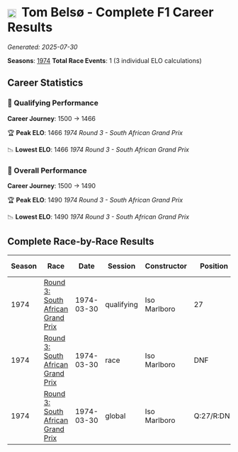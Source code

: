 # <img src="https://upload.wikimedia.org/wikipedia/commons/9/9c/Flag_of_Denmark.svg" alt="Denmark" width="20" height="auto" style="vertical-align: middle; margin-right: 5px;" onerror="this.outerHTML='🇩🇰'; this.style.marginRight='5px';"/> Tom Belsø - Complete F1 Career Results

*Generated: 2025-07-30*

**Seasons**: [1974](../results/1974-season-report.md)
**Total Race Events**: 1 (3 individual ELO calculations)

## Career Statistics

### 🏁 Qualifying Performance
**Career Journey**: 1500 → 1466

🏆 **Peak ELO**: 1466
   *1974 Round 3 - South African Grand Prix*

📉 **Lowest ELO**: 1466
   *1974 Round 3 - South African Grand Prix*

### 🌟 Overall Performance
**Career Journey**: 1500 → 1490

🏆 **Peak ELO**: 1490
   *1974 Round 3 - South African Grand Prix*

📉 **Lowest ELO**: 1490
   *1974 Round 3 - South African Grand Prix*


## Complete Race-by-Race Results

| Season | Race | Date | Session | Constructor | Position | Starting ELO | ELO Change | Final ELO | Teammate |
|--------|------|------|---------|-------------|----------|--------------|------------|-----------|----------|
| 1974 | [Round 3: South African Grand Prix](../results/1974-season-report.md#round-3-south-african-grand-prix) | 1974-03-30 | qualifying | Iso Marlboro | 27 | 1500 | -34 | 1466 | <img src="https://upload.wikimedia.org/wikipedia/commons/0/03/Flag_of_Italy.svg" alt="Italy" width="20" height="auto" style="vertical-align: middle; margin-right: 5px;" onerror="this.outerHTML='🇮🇹'; this.style.marginRight='5px';"/> Arturo Merzario |
| 1974 | [Round 3: South African Grand Prix](../results/1974-season-report.md#round-3-south-african-grand-prix) | 1974-03-30 | race | Iso Marlboro | DNF | 1500 | N/A | 1500 | <img src="https://upload.wikimedia.org/wikipedia/commons/0/03/Flag_of_Italy.svg" alt="Italy" width="20" height="auto" style="vertical-align: middle; margin-right: 5px;" onerror="this.outerHTML='🇮🇹'; this.style.marginRight='5px';"/> Arturo Merzario |
| 1974 | [Round 3: South African Grand Prix](../results/1974-season-report.md#round-3-south-african-grand-prix) | 1974-03-30 | global | Iso Marlboro | Q:27/R:DNF | 1500 | -10 | 1490 | <img src="https://upload.wikimedia.org/wikipedia/commons/0/03/Flag_of_Italy.svg" alt="Italy" width="20" height="auto" style="vertical-align: middle; margin-right: 5px;" onerror="this.outerHTML='🇮🇹'; this.style.marginRight='5px';"/> Arturo Merzario |
